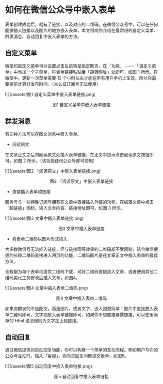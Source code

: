 # 如何在微信公众号中嵌入表单

表单创建成功后，就有了链接，以及对应的二维码。在微信公众号中，可以在任何能够插入链接以及图片的地方嵌入表单，本文将向你介绍在最常用的自定义菜单、群发消息、自动回复中嵌入表单的方法。

## 自定义菜单

微信的自定义菜单可以设置点击后跳转至指定网页，在「功能」 —— 「自定义菜单」中添加一个子菜单，将表单链接粘贴至「跳转网址」处即可，如图 1 所示。在微信中，更新一次菜单需要 12 个小时左右才能在所有用户手机上生效，所以你需要提前计算好发布时间。（未认证订阅号无法使用）

![](/assets/图1 自定义菜单中嵌入表单链接.png)

<center>图1 自定义菜单中嵌入表单链接</center>

## 群发消息

有三种方法可以在图文消息中嵌入表单。

* 阅读原文

在文章正文之后的阅读原文处插入表单链接，在正文中提示点击阅读原文按钮即可，如图 2 所示。（该功能任何公众号都可使用）

![](/assets/图2 「阅读原文」中嵌入表单链接.png)

<center>图2 「阅读原文」中嵌入表单链接</center>

* 直接插入表单超链接

服务号与一些特殊订阅号拥有在文章中直接插入外链的功能，在编辑文章中点击「超链接」图标，输入文本内容、链接地址即可，如图 3 所示。

![](/assets/图3 文章中插入表单链接.png)

<center>图3 文章中插入表单链接</center>

* 将表单二维码以图片形式插入

大多数微信号无法插入链接，但与链接同等效果的二维码却不受限制，结合微信便捷的长按二维码直接进入网页的功能，二维码图片是在文章正文中插入表单的最佳方法。

金数据为每个表单均提供二维码下载，可将二维码直接插入文章，或者使用其他二维码美化工具修改后插入文章，如图4。

![](/assets/图4 文章中插入表单二维码.png)

<center>图4 文章中插入表单二维码</center>

如果你群发的不是图文，而是图片，或者文字，嵌入则更简单：图片中直接放入表单二维码即可，文字则放入表单链接即可，如果你不想直接暴露链接，可以使用简单的 Html 语法规则为文字加上超链接。

## 自动回复

通过微信提供的自动回复功能，你可以构建一个简单的互动流程。例如用户与你的公众号互动时，输入「客服」，则向其回复问题提交表单，如图5。

![](/assets/图5 自动回复中插入表单链接.png)

<center>图5 自动回复中插入表单链接</center>